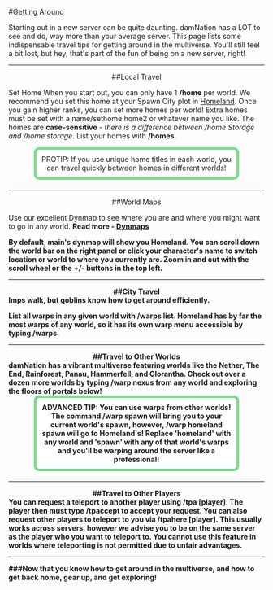 ---
---
#Getting Around

Starting out in a new server can be quite daunting. damNation has a LOT to see and do, way more than your average server. This page lists some indispensable travel tips for getting around in the multiverse. You'll still feel a bit lost, but hey, that's part of the fun of being on a new server, right!
___

<div style="text-align: center;" markdown="1">
##Local Travel
</div>

Set Home
When you start out, you can only have 1 <b>/home</b> per world. We recommend you set this home at your Spawn City plot in [Homeland]({{site.baseurl}}/homeland). Once you gain higher ranks, you can set more homes per world! Extra homes must be set with a name/sethome home2 or whatever name you like. The homes are <b>case-sensitive</b> - <i>there is a difference between /home Storage and /home storage</i>. List your homes with <b>/homes</b>.

<p style="border: 5px solid #77df88; text-align:center;border-radius:10px;background-color:#ffffff; padding: 10px;margin: 0px 50px 20px 50px;">
      PROTIP: If you use unique home titles in each world, you can travel quickly between homes in different worlds!
</p>

___

<div style="text-align: center;" markdown="1">
##World Maps
</div>

Use our excellent Dynmap to see where you are and where you might want to go in any world. <b>Read more - [Dynmaps]({{site.baseurl}}/dynmaps)

By default, main's dynmap will show you Homeland. You can scroll down the world bar on the right panel or click your character's name to switch location or world to where you currently are. Zoom in and out with the scroll wheel or the +/- buttons in the top left.

___

<div style="text-align: center;" markdown="1">
##City Travel
</div>
Imps walk, but goblins know how to get around efficiently.

List all warps in any given world with <b>/warps list</b>. Homeland has by far the most warps of any world, so it has its own warp menu accessible by typing <b>/warps</b>.

___

<div style="text-align: center;" markdown="1">
##Travel to Other Worlds
</div>
damNation has a vibrant multiverse featuring worlds like the Nether, The End, Rainforest, Panau, Hammerfell, and Glorantha. Check out over a dozen more worlds by typing <b>/warp nexus</b> from <b>any world</b> and exploring the floors of portals below!

<p style="border: 5px solid #77df88; text-align:center;border-radius:10px;background-color:#ffffff; padding: 10px;margin: 0px 50px 20px 50px;">
      ADVANCED TIP: You can use warps from other worlds! The command <b>/warp spawn</b> will bring you to your current world's spawn, however, <b>/warp homeland spawn</b> will go to Homeland's! Replace 'homeland' with any world and 'spawn' with any of that world's warps and you'll be warping around the server like a professional!
</p>

___

<div style="text-align: center;" markdown="1">
##Travel to Other Players
</div>
You can request a teleport to another player using <b>/tpa [player]</b>. The player then must type <b>/tpaccept</b> to accept your request. You can also request other players to teleport to you via <b>/tpahere [player]</b>. This usually works across servers, however we advise you to be on the same server as the player who you want to teleport to. You cannot use this feature in worlds where teleporting is not permitted due to unfair advantages.

___

###Now that you know how to get around in the multiverse, and how to get back home, gear up, and get exploring!
